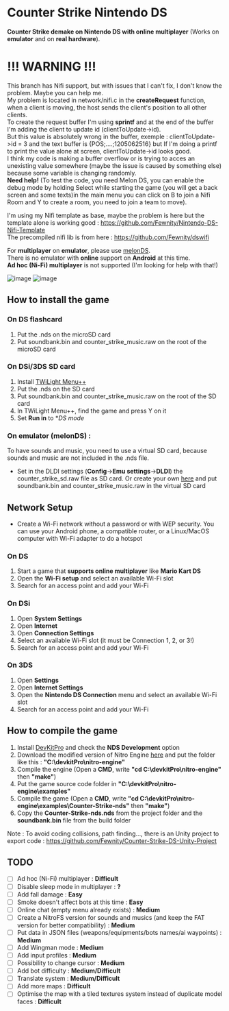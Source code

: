 # Counter Strike Nintendo DS
**Counter Strike demake on Nintendo DS with online multiplayer** (Works on **emulator** and on **real hardware**).

# !!! WARNING !!!
This branch has Nifi support, but with issues that I can't fix, I don't know the problem. Maybe you can help me.<br/>
My problem is located in network/nifi.c in the **createRequest** function, when a client is moving, the host sends the client's position to all other clients.<br/>
To create the request buffer I'm using **sprintf** and at the end of the buffer I'm adding the client to update id (clientToUpdate->id).<br/>
But this value is absolutely wrong in the buffer, exemple : clientToUpdate->id = 3 and the text buffer is {POS;....;1205062516} but If I'm doing a printf to print the value alone at screen, clientToUpdate->id looks good.<br/>
I think my code is making a buffer overflow or is trying to acces an unexisting value somewhere (maybe the issue is caused by something else) because some variable is changing randomly.<br/>
**Need help!** (To test the code, you need Melon DS, you can enable the debug mode by holding Select while starting the game (you will get a back screen and some texts)in the main menu you can click on B to join a Nifi Room and Y to create a room, you need to join a team to move).<br/>

I'm using my Nifi template as base, maybe the problem is here but the template alone is working good : https://github.com/Fewnity/Nintendo-DS-Nifi-Template <br/>
The precompiled nifi lib is from here : https://github.com/Fewnity/dswifi

For **multiplayer** on **emulator**, please use [melonDS](https://melonds.kuribo64.net/downloads.php).<br/>
There is no emulator with **online** support on **Android** at this time.<br/>
**Ad hoc (Ni-Fi) multiplayer** is not supported (I'm looking for help with that!)<br/>

![image](https://user-images.githubusercontent.com/39272935/176778790-14707835-d15d-473b-baeb-3cb51864b004.png)
![image](https://user-images.githubusercontent.com/39272935/176778935-59555499-c40e-4325-83f8-8d89778a75af.png)

## How to install the game

### On DS flashcard
1. Put the .nds on the microSD card
2. Put soundbank.bin and counter_strike_music.raw on the root of the microSD card

### On DSi/3DS SD card
1. Install [TWiLight Menu++](https://wiki.ds-homebrew.com/twilightmenu/installing)
2. Put the .nds on the SD card
3. Put soundbank.bin and counter_strike_music.raw on the root of the SD card
4. In TWiLight Menu++, find the game and press Y on it
5. Set **Run in** to **DS mode*

### On emulator (melonDS) :
To have sounds and music, you need to use a virtual SD card, because sounds and music are not included in the .nds file.

- Set in the DLDI settings (**Config**->**Emu settings**->**DLDI**) the counter_strike_sd.raw file as SD card. Or create your own [here](https://melonds.kuribo64.net/board/thread.php?pid=2902) and put soundbank.bin and counter_strike_music.raw in the virtual SD card

## Network Setup
- Create a Wi-Fi network without a password or with WEP security. You can use your Android phone, a compatible router, or a Linux/MacOS computer with Wi-Fi adapter to do a hotspot
### On DS
1. Start a game that **supports online multiplayer** like **Mario Kart DS**
2. Open the **Wi-Fi setup** and select an available Wi-Fi slot
3. Search for an access point and add your Wi-Fi

### On DSi
1. Open **System Settings**
2. Open **Internet**
3. Open **Connection Settings**
4. Select an available Wi-Fi slot (it must be Connection 1, 2, or 3!)
5. Search for an access point and add your Wi-Fi

### On 3DS
1. Open **Settings**
2. Open **Internet Settings**
3. Open the **Nintendo DS Connection** menu and select an available Wi-Fi slot
4. Search for an access point and add your Wi-Fi

## How to compile the game
1. Install [DevKitPro](https://github.com/devkitPro/installer/releases/latest) and check the **NDS Development** option
2. Download the modified version of Nitro Engine [here](https://github.com/Fewnity/nitro-engine) and put the folder like this : **"C:\devkitPro\nitro-engine"**
3. Compile the engine (Open a **CMD**, write **"cd C:\devkitPro\nitro-engine"** then **"make"**)
4. Put the game source code folder in **"C:\devkitPro\nitro-engine\examples"**
5. Compile the game (Open a **CMD**, write **"cd C:\devkitPro\nitro-engine\examples\Counter-Strike-nds"** then **"make"**)
6. Copy the **Counter-Strike-nds.nds** from the project folder and the **soundbank.bin** file from the build folder

Note : To avoid coding collisions, path finding..., there is an Unity project to export code : https://github.com/Fewnity/Counter-Strike-DS-Unity-Project

## TODO
- [ ] Ad hoc (Ni-Fi) multiplayer : **Difficult**
- [ ] Disable sleep mode in multiplayer : **?**
- [ ] Add fall damage : **Easy**
- [ ] Smoke doesn't affect bots at this time : **Easy**
- [ ] Online chat (empty menu already exists) : **Medium**
- [ ] Create a NitroFS version for sounds and musics (and keep the FAT version for better compatibility) : **Medium**
- [ ] Put data in JSON files (weapons/equipments/bots names/ai waypoints) : **Medium**
- [ ] Add Wingman mode : **Medium**
- [ ] Add input profiles : **Medium**
- [ ] Possibility to change cursor : **Medium**
- [ ] Add bot difficulty : **Medium/Difficult**
- [ ] Translate system : **Medium/Difficult**
- [ ] Add more maps : **Difficult**
- [ ] Optimise the map with a tiled textures system instead of duplicate model faces : **Difficult**
